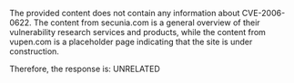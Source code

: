 The provided content does not contain any information about CVE-2006-0622. The content from secunia.com is a general overview of their vulnerability research services and products, while the content from vupen.com is a placeholder page indicating that the site is under construction.

Therefore, the response is: UNRELATED